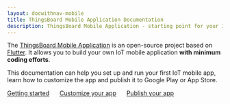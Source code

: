 ```yaml
---
layout: docwithnav-mobile
title: ThingsBoard Mobile Application Documentation
description: ThingsBoard Mobile Application - starting point for your IoT mobile product
---
```


The [ThingsBoard Mobile Application](https://github.com/thingsboard/flutter_thingsboard_app) is an open-source project based on [Flutter](https://flutter.dev/).
It allows you to build your own IoT mobile application **with minimum coding efforts**.

This documentation can help you set up and run your first IoT mobile app, learn how to customize the app and publish it to Google Play or App Store.

<a style="margin: 10px 10px 10px 0;" href="/docs/mobile/getting-started/" class="button">Getting started</a>
<a style="margin: 10px;" href="/docs/mobile/customization/" class="button">Customize your app</a>
<a style="margin: 10px;" href="/docs/mobile/release/" class="button">Publish your app</a>
